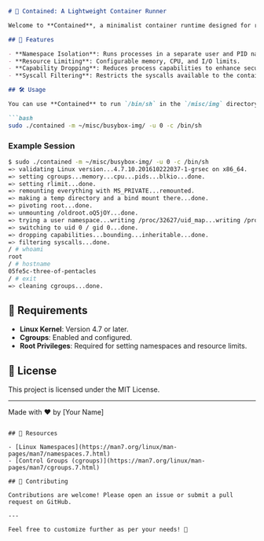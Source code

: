 ```markdown
# 🚀 Contained: A Lightweight Container Runner

Welcome to **Contained**, a minimalist container runtime designed for running isolated processes with ease.

## 🌟 Features

- **Namespace Isolation**: Runs processes in a separate user and PID namespace.
- **Resource Limiting**: Configurable memory, CPU, and I/O limits.
- **Capability Dropping**: Reduces process capabilities to enhance security.
- **Syscall Filtering**: Restricts the syscalls available to the containerized process.

## 🛠 Usage

You can use **Contained** to run `/bin/sh` in the `/misc/img` directory as root with the following command:

```bash
sudo ./contained -m ~/misc/busybox-img/ -u 0 -c /bin/sh
```

### Example Session

```bash
$ sudo ./contained -m ~/misc/busybox-img/ -u 0 -c /bin/sh
=> validating Linux version...4.7.10.201610222037-1-grsec on x86_64.
=> setting cgroups...memory...cpu...pids...blkio...done.
=> setting rlimit...done.
=> remounting everything with MS_PRIVATE...remounted.
=> making a temp directory and a bind mount there...done.
=> pivoting root...done.
=> unmounting /oldroot.oQ5jOY...done.
=> trying a user namespace...writing /proc/32627/uid_map...writing /proc/32627/gid_map...done.
=> switching to uid 0 / gid 0...done.
=> dropping capabilities...bounding...inheritable...done.
=> filtering syscalls...done.
/ # whoami
root
/ # hostname
05fe5c-three-of-pentacles
/ # exit
=> cleaning cgroups...done.
```

## 🐳 Requirements

- **Linux Kernel**: Version 4.7 or later.
- **Cgroups**: Enabled and configured.
- **Root Privileges**: Required for setting namespaces and resource limits.

## 📜 License

This project is licensed under the MIT License.

---

Made with ❤️ by [Your Name]
```

## 🔗 Resources

- [Linux Namespaces](https://man7.org/linux/man-pages/man7/namespaces.7.html)
- [Control Groups (cgroups)](https://man7.org/linux/man-pages/man7/cgroups.7.html)

## 🤝 Contributing

Contributions are welcome! Please open an issue or submit a pull request on GitHub.

---

Feel free to customize further as per your needs! 🚀
